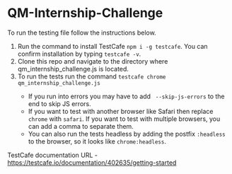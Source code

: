 # QM-Internship-Challenge

To run the testing file follow the instructions below.

<ol> 
  <li>Run the command to install TestCafe <code>npm i -g testcafe</code>. You can confirm installation by typing <code>testcafe -v</code>.</li>
  <li>Clone this repo and navigate to the directory where qm_internship_challenge.js is located.</li>
  <li>To run the tests run the command <code>testcafe chrome qm_internship_challenge.js</code></li>
    <ul>
      <li>If you run into errors you may have to add <code> --skip-js-errors</code> to the end to skip JS errors.</li>
      <li>If you want to test with another browser like Safari then replace <code>chrome</code> with <code>safari</code>. If you want to test with multiple browsers, you can add a comma to separate them.</li>
      <li>You can also run the tests headless by adding the postfix <code>:headless</code> to the browser, so it looks like <code>chrome:headless</code>.</li>
    </ul>
</ol>

TestCafe documentation URL - https://testcafe.io/documentation/402635/getting-started